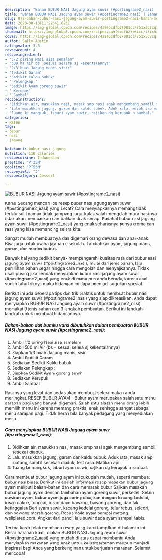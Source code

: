 ```yaml
---
description: "Bahan BUBUR NASI Jagung ayam suwir (#postingrame2_nasi) | Bahan Membuat BUBUR NASI Jagung ayam suwir (#postingrame2_nasi) Yang Enak Dan Lezat"
title: "Bahan BUBUR NASI Jagung ayam suwir (#postingrame2_nasi) | Bahan Membuat BUBUR NASI Jagung ayam suwir (#postingrame2_nasi) Yang Enak Dan Lezat"
slug: 972-bahan-bubur-nasi-jagung-ayam-suwir-postingrame2-nasi-bahan-membuat-bubur-nasi-jagung-ayam-suwir-postingrame2-nasi-yang-enak-dan-lezat
date: 2020-08-13T11:22:41.026Z
image: https://img-global.cpcdn.com/recipes/4a9f6cdfb27081cc/751x532cq70/bubur-nasi-jagung-ayam-suwir-postingrame2_nasi-foto-resep-utama.jpg
thumbnail: https://img-global.cpcdn.com/recipes/4a9f6cdfb27081cc/751x532cq70/bubur-nasi-jagung-ayam-suwir-postingrame2_nasi-foto-resep-utama.jpg
cover: https://img-global.cpcdn.com/recipes/4a9f6cdfb27081cc/751x532cq70/bubur-nasi-jagung-ayam-suwir-postingrame2_nasi-foto-resep-utama.jpg
author: Sally Austin
ratingvalue: 3.3
reviewcount: 4
recipeingredient:
- "1/2 piring Nasi sisa semalam"
- "500 ml Air bs  sesuai selera sj kekentalannya"
- "1/3 buah Jagung manis sisir"
- "Sedikit Garam"
- "Sedikit Kaldu bubuk"
- " Pelengkap "
- "Sedikit Ayam goreng suwir"
- " Kerupuk"
- " Sambal"
recipeinstructions:
- "Didihkan air, masukkan nasi, masak smp nasi agak mengembang sambil sesekali diaduk."
- "Lalu masukkan jagung, garam dan kaldu bubuk. Aduk rata, masak smp matang, sambil sesekali diaduk, test rasa. Matikan api."
- "Tuang ke mangkuk, taburi ayam suwir, sajikan dg kerupuk n sambal."
categories:
- Resep
tags:
- bubur
- nasi
- jagung

katakunci: bubur nasi jagung 
nutrition: 110 calories
recipecuisine: Indonesian
preptime: "PT35M"
cooktime: "PT53M"
recipeyield: "3"
recipecategory: Dessert

---
```



![BUBUR NASI Jagung ayam suwir (#postingrame2_nasi)](https://img-global.cpcdn.com/recipes/4a9f6cdfb27081cc/751x532cq70/bubur-nasi-jagung-ayam-suwir-postingrame2_nasi-foto-resep-utama.jpg)

Kamu Sedang mencari ide resep bubur nasi jagung ayam suwir (#postingrame2_nasi) yang Lezat? Cara menyiapkannya memang tidak terlalu sulit namun tidak gampang juga. kalau salah mengolah maka hasilnya tidak akan memuaskan dan bahkan tidak sedap. Padahal bubur nasi jagung ayam suwir (#postingrame2_nasi) yang enak seharusnya punya aroma dan rasa yang bisa memancing selera kita.

Sangat mudah membuatnya dan digemari orang dewasa dan anak-anak. Bisa juga untuk usaha jajanan disekolah. Tambahkan ayam, jagung manis, garam, dan merica bubuk.

Banyak hal yang sedikit banyak mempengaruhi kualitas rasa dari bubur nasi jagung ayam suwir (#postingrame2_nasi), mulai dari jenis bahan, lalu pemilihan bahan segar hingga cara mengolah dan menyajikannya. Tidak usah pusing jika hendak menyiapkan bubur nasi jagung ayam suwir (#postingrame2_nasi) yang enak di mana pun anda berada, karena asal sudah tahu triknya maka hidangan ini dapat menjadi suguhan spesial.


Berikut ini ada beberapa tips dan trik praktis untuk membuat bubur nasi jagung ayam suwir (#postingrame2_nasi) yang siap dikreasikan. Anda dapat menyiapkan BUBUR NASI Jagung ayam suwir (#postingrame2_nasi) memakai 9 jenis bahan dan 3 langkah pembuatan. Berikut ini langkah-langkah untuk membuat hidangannya.

<!--inarticleads1-->

##### Bahan-bahan dan bumbu yang dibutuhkan dalam pembuatan BUBUR NASI Jagung ayam suwir (#postingrame2_nasi):

1. Ambil 1/2 piring Nasi sisa semalam
1. Ambil 500 ml Air (bs + sesuai selera sj kekentalannya)
1. Siapkan 1/3 buah Jagung manis, sisir
1. Ambil Sedikit Garam
1. Sediakan Sedikit Kaldu bubuk
1. Sediakan  Pelengkap :
1. Siapkan Sedikit Ayam goreng suwir
1. Sediakan  Kerupuk
1. Ambil  Sambal


Rasanya yang lezat dan pedas akan membuat selera makan anda meningkat. RESEP BUBUR AYAM - Bubur ayam merupakan salah satu menu sarapan pagi yang banyak digemari. Salah satu alasan menu orang lebih memilih menu ini karena memang praktis, enak sehingga sangat sebagai menu sarapan pagi. Tidak heran bila banyak pedagang yang menyediakan menu. 

<!--inarticleads2-->

##### Cara menyiapkan BUBUR NASI Jagung ayam suwir (#postingrame2_nasi):

1. Didihkan air, masukkan nasi, masak smp nasi agak mengembang sambil sesekali diaduk.
1. Lalu masukkan jagung, garam dan kaldu bubuk. Aduk rata, masak smp matang, sambil sesekali diaduk, test rasa. Matikan api.
1. Tuang ke mangkuk, taburi ayam suwir, sajikan dg kerupuk n sambal.


Cara membuat bubur jagung ayam ini cukuplah mudah, seperti membuat bubur nasi biasa. Berikut ini adalah informasi resep masakan bubur jagung ayam meliputi bahan-bahan dan cara memasak bubur Sajikan masakan bubur jagung ayam dengan tambahan ayam goreng suwir, perkedel. Selain suwiran ayam, bubur ayam juga sering disajikan dengan kacang kedelai, irisan cakue, tongcai, irisan daun bawang, bawang goreng, dan tak ketinggalan Beri ayam suwir, kacang kedelai goreng, telur rebus, seledri, dan bawang merah goreng. Rebus dada ayam sampai matang. wellplated.com. Angkat dari panci, lalu suwir dada ayam sampai habis. 

Terima kasih telah membaca resep yang kami tampilkan di halaman ini. Besar harapan kami, olahan BUBUR NASI Jagung ayam suwir (#postingrame2_nasi) yang mudah di atas dapat membantu Anda menyiapkan makanan yang enak untuk keluarga/teman maupun menjadi inspirasi bagi Anda yang berkeinginan untuk berjualan makanan. Selamat mencoba!
